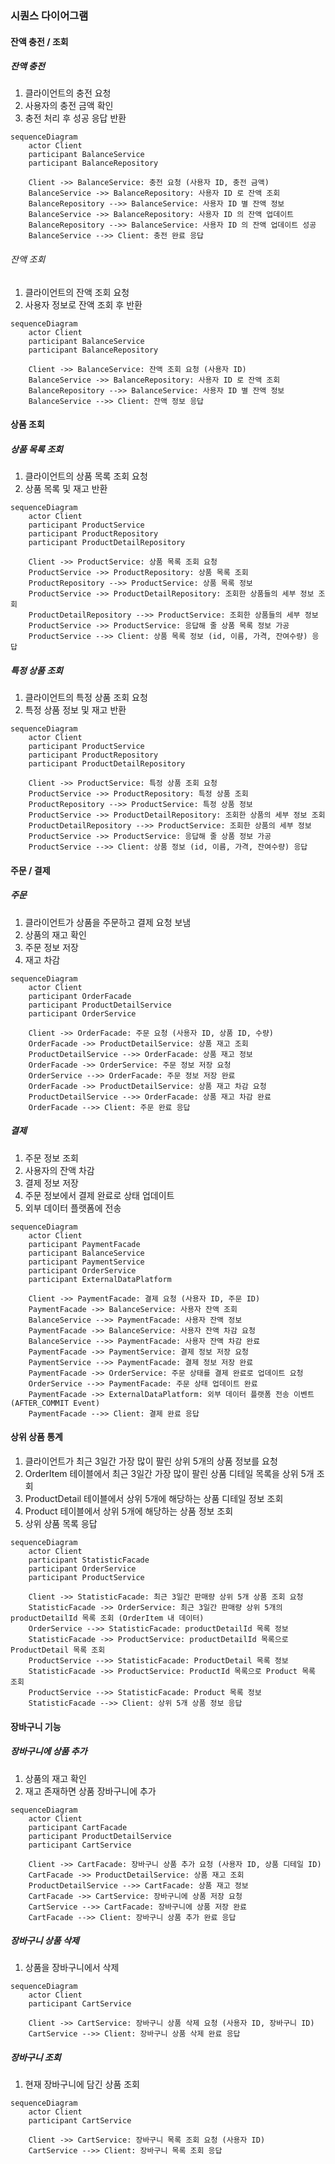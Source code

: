 ### 시퀀스 다이어그램
#### 잔액 충전 / 조회
##### 잔액 충전
1. 클라이언트의 충전 요청
2. 사용자의 충전 금액 확인
3. 충전 처리 후 성공 응답 반환

```mermaid
sequenceDiagram
    actor Client
    participant BalanceService
    participant BalanceRepository

    Client ->> BalanceService: 충전 요청 (사용자 ID, 충전 금액)
    BalanceService ->> BalanceRepository: 사용자 ID 로 잔액 조회
    BalanceRepository -->> BalanceService: 사용자 ID 별 잔액 정보
    BalanceService ->> BalanceRepository: 사용자 ID 의 잔액 업데이트
    BalanceRepository -->> BalanceService: 사용자 ID 의 잔액 업데이트 성공
    BalanceService -->> Client: 충전 완료 응답
```

###### 잔액 조회
1. 클라이언트의 잔액 조회 요청
2. 사용자 정보로 잔액 조회 후 반환

```mermaid
sequenceDiagram
    actor Client
    participant BalanceService
    participant BalanceRepository

    Client ->> BalanceService: 잔액 조회 요청 (사용자 ID)
    BalanceService ->> BalanceRepository: 사용자 ID 로 잔액 조회
    BalanceRepository -->> BalanceService: 사용자 ID 별 잔액 정보
    BalanceService -->> Client: 잔액 정보 응답
```

#### 상품 조회
##### 상품 목록 조회
1. 클라이언트의 상품 목록 조회 요청
2. 상품 목록 및 재고 반환

```mermaid
sequenceDiagram
    actor Client
    participant ProductService
    participant ProductRepository
    participant ProductDetailRepository

    Client ->> ProductService: 상품 목록 조회 요청
    ProductService ->> ProductRepository: 상품 목록 조회
    ProductRepository -->> ProductService: 상품 목록 정보
    ProductService ->> ProductDetailRepository: 조회한 상품들의 세부 정보 조회
    ProductDetailRepository -->> ProductService: 조회한 상품들의 세부 정보
    ProductService ->> ProductService: 응답해 줄 상품 목록 정보 가공
    ProductService -->> Client: 상품 목록 정보 (id, 이름, 가격, 잔여수량) 응답
```

##### 특정 상품 조회
1. 클라이언트의 특정 상품 조회 요청
2. 특정 상품 정보 및 재고 반환

```mermaid
sequenceDiagram
    actor Client
    participant ProductService
    participant ProductRepository
    participant ProductDetailRepository

    Client ->> ProductService: 특정 상품 조회 요청
    ProductService ->> ProductRepository: 특정 상품 조회
    ProductRepository -->> ProductService: 특정 상품 정보
    ProductService ->> ProductDetailRepository: 조회한 상품의 세부 정보 조회
    ProductDetailRepository -->> ProductService: 조회한 상품의 세부 정보
    ProductService ->> ProductService: 응답해 줄 상품 정보 가공
    ProductService -->> Client: 상품 정보 (id, 이름, 가격, 잔여수량) 응답
```

#### 주문 / 결제
##### 주문
1. 클라이언트가 상품을 주문하고 결제 요청 보냄
2. 상품의 재고 확인
3. 주문 정보 저장
4. 재고 차감

```mermaid
sequenceDiagram
    actor Client
    participant OrderFacade
    participant ProductDetailService
    participant OrderService

    Client ->> OrderFacade: 주문 요청 (사용자 ID, 상품 ID, 수량)
    OrderFacade ->> ProductDetailService: 상품 재고 조회
    ProductDetailService -->> OrderFacade: 상품 재고 정보
    OrderFacade ->> OrderService: 주문 정보 저장 요청
    OrderService -->> OrderFacade: 주문 정보 저장 완료
    OrderFacade ->> ProductDetailService: 상품 재고 차감 요청
    ProductDetailService -->> OrderFacade: 상품 재고 차감 완료
    OrderFacade -->> Client: 주문 완료 응답
```

##### 결제
1. 주문 정보 조회
2. 사용자의 잔액 차감
3. 결제 정보 저장
4. 주문 정보에서 결제 완료로 상태 업데이트
5. 외부 데이터 플랫폼에 전송

```mermaid
sequenceDiagram
    actor Client
    participant PaymentFacade
    participant BalanceService
    participant PaymentService
    participant OrderService
    participant ExternalDataPlatform

    Client ->> PaymentFacade: 결제 요청 (사용자 ID, 주문 ID)
    PaymentFacade ->> BalanceService: 사용자 잔액 조회
    BalanceService -->> PaymentFacade: 사용자 잔액 정보
    PaymentFacade ->> BalanceService: 사용자 잔액 차감 요청
    BalanceService -->> PaymentFacade: 사용자 잔액 차감 완료
    PaymentFacade ->> PaymentService: 결제 정보 저장 요청
    PaymentService -->> PaymentFacade: 결제 정보 저장 완료
    PaymentFacade ->> OrderService: 주문 상태를 결제 완료로 업데이트 요청
    OrderService -->> PaymentFacade: 주문 상태 업데이트 완료
    PaymentFacade ->> ExternalDataPlatform: 외부 데이터 플랫폼 전송 이벤트 (AFTER_COMMIT Event)
    PaymentFacade -->> Client: 결제 완료 응답
```

#### 상위 상품 통계
1. 클라이언트가 최근 3일간 가장 많이 팔린 상위 5개의 상품 정보를 요청
2. OrderItem 테이블에서 최근 3일간 가장 많이 팔린 상품 디테일 목록을 상위 5개 조회
3. ProductDetail 테이블에서 상위 5개에 해당하는 상품 디테일 정보 조회
4. Product 테이블에서 상위 5개에 해당하는 상품 정보 조회
5. 상위 상품 목록 응답

```mermaid
sequenceDiagram
    actor Client
    participant StatisticFacade
    participant OrderService
    participant ProductService

    Client ->> StatisticFacade: 최근 3일간 판매량 상위 5개 상품 조회 요청
    StatisticFacade ->> OrderService: 최근 3일간 판매량 상위 5개의 productDetailId 목록 조회 (OrderItem 내 데이터)
    OrderService -->> StatisticFacade: productDetailId 목록 정보
    StatisticFacade ->> ProductService: productDetailId 목록으로 ProductDetail 목록 조회
    ProductService -->> StatisticFacade: ProductDetail 목록 정보
    StatisticFacade ->> ProductService: ProductId 목록으로 Product 목록 조회
    ProductService -->> StatisticFacade: Product 목록 정보
    StatisticFacade -->> Client: 상위 5개 상품 정보 응답
```

#### 장바구니 기능
##### 장바구니에 상품 추가
1. 상품의 재고 확인
2. 재고 존재하면 상품 장바구니에 추가

```mermaid
sequenceDiagram
    actor Client
    participant CartFacade
    participant ProductDetailService
    participant CartService

    Client ->> CartFacade: 장바구니 상품 추가 요청 (사용자 ID, 상품 디테일 ID)
    CartFacade ->> ProductDetailService: 상품 재고 조회
    ProductDetailService -->> CartFacade: 상품 재고 정보
    CartFacade ->> CartService: 장바구니에 상품 저장 요청
    CartService -->> CartFacade: 장바구니에 상품 저장 완료
    CartFacade -->> Client: 장바구니 상품 추가 완료 응답
```

##### 장바구니 상품 삭제
1. 상품을 장바구니에서 삭제

```mermaid
sequenceDiagram
    actor Client
    participant CartService

    Client ->> CartService: 장바구니 상품 삭제 요청 (사용자 ID, 장바구니 ID)
    CartService -->> Client: 장바구니 상품 삭제 완료 응답
```

##### 장바구니 조회
1. 현재 장바구니에 담긴 상품 조회

```mermaid
sequenceDiagram
    actor Client
    participant CartService

    Client ->> CartService: 장바구니 목록 조회 요청 (사용자 ID)
    CartService -->> Client: 장바구니 목록 조회 응답
```
